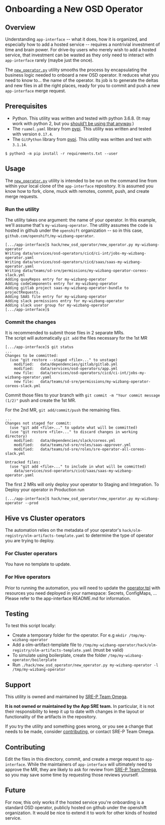 # Onboarding a New OSD Operator

## Overview
Understanding `app-interface` -- what it does, how it is organized, and especially how to add a
hosted service -- requires a nontrivial investment of time and brain power. For drive-by users
who merely wish to add a hosted service, that investment can be wasted as they only need to
interact with `app-interface` rarely (maybe just the once).

The [`new_operator.py`](new_operator.py) utility smooths the process by encapsulating the business
logic needed to onboard a new OSD operator. It reduces what you need to know to... the name of the
operator. Its job is to generate the deltas and new files in all the right places, ready for you
to commit and push a new `app-interface` merge request.

## Prerequisites
- Python. This utility was written and tested with python 3.6.8. (It may work with python 2, but
you [should't be using that anyway](https://www.python.org/doc/sunset-python-2/).)
- The `ruamel.yaml` library from [pypi](https://pypi.org/project/ruamel.yaml/). This utility was
written and tested with version `0.17.4`.
- The `GitPython` library from [pypi](https://pypi.org/project/GitPython/). This utility was written
and test with `3.1.14`.

```shell
$ python3 -m pip install -r requirements.txt --user
```

## Usage
The [`new_operator.py`](new_operator.py) utility is intended to be run on the command line from
within your local clone of the `app-interface` repository. It is assumed you know how to fork,
clone, muck with remotes, commit, push, and create merge requests.

### Run the utility
The utility takes one argument: the name of your operator. In this example, we'll assume that's
`my-wizbang-operator`. The utility assumes the code is hosted in github under the `openshift`
organization -- so in this case, `github.com/openshift/my-wizbang-operator`.

```shell
[.../app-interface]$ hack/new_osd_operator/new_operator.py my-wizbang-operator 
Writing data/services/osd-operators/cicd/ci-int/jobs-my-wizbang-operator.yaml
Writing data/services/osd-operators/cicd/saas/saas-my-wizbang-operator.yaml
Writing data/teams/sd-sre/permissions/my-wizbang-operator-coreos-slack.yml
Adding quayRepos entry for my-wizbang-operator
Adding codeComponents entry for my-wizbang-operator
Adding gitlab project saas-my-wizbang-operator-bundle to projectRequests.
Adding SAAS file entry for my-wizbang-operator
Adding slack permissions entry for my-wizbang-operator
Adding slack user group for my-wizbang-operator
[.../app-interface]$
```

### Commit the changes
It is recommended to submit those files in 2 separate MRs.  
The script will automatically `git add` the files necessary for the 1st MR

```shell
[.../app-interface]$ git status
...
Changes to be committed:
  (use "git restore --staged <file>..." to unstage)
	modified:   data/dependencies/gitlab/gitlab.yml
	modified:   data/services/osd-operators/app.yml
	new file:   data/services/osd-operators/cicd/ci-int/jobs-my-wizbang-operator.yaml
	new file:   data/teams/sd-sre/permissions/my-wizbang-operator-coreos-slack.yml
```

Commit those files to your branch with `git commit -m "Your commit message (1/2)"` push and create the 1st MR. 

For the 2nd MR, `git add/commit/push` the remaining files. 
```shell
...
Changes not staged for commit:
  (use "git add <file>..." to update what will be committed)
  (use "git restore <file>..." to discard changes in working directory)
	modified:   data/dependencies/slack/coreos.yml
	modified:   data/teams/sd-sre/roles/saas-approver.yml
	modified:   data/teams/sd-sre/roles/sre-operator-all-coreos-slack.yml

Untracked files:
  (use "git add <file>..." to include in what will be committed)
	data/services/osd-operators/cicd/saas/saas-my-wizbang-operator.yaml	
```
The first 2 MRs will only deploy your operator to Staging and Integration. To Deploy your operator in Production run
```shell
[.../app-interface]$ hack/new_osd_operator/new_operator.py my-wizbang-operator --prod
```
## Hive vs Cluster operators 
The automation relies on the metadata of your operator's `hack/olm-registry/olm-artifacts-template.yaml` to determine
the type of operator you are trying to deploy. 
### For Cluster operators
You have no template to update.

### For Hive operators
Prior to running the automation, you will need to update the [operator.tpl](operator.tpl) with resources you need deployed in
your namespace: Secrets, ConfigMaps, ... Please refer to the app-interface README.md for information.


## Testing
To test this script locally:
- Create a temporary folder for the operator. For e.g `mkdir /tmp/my-wizbang-operator`
- Add a olm-artifact-template file to `/tmp/my-wizbang-operator/hack/olm-registry/olm-artifacts-template.yaml` (must be valid)  
- To simulate using boilerplate, create the folder `/tmp/my-wizbang-operator/boilerplate`
- Run `./hack/new_osd_operator/new_operator.py my-wizbang-operator -l /tmp/my-wizbang-operator`

## Support
This utility is owned and maintained by [SRE-P Team Omega](https://mojo.redhat.com/docs/DOC-1205943).

**It is not owned or maintained by the App SRE team.** In particular, it is not
their responsibility to keep it up to date with changes in the layout or functionality of the
artifacts in the repository.

If you try the utility and something goes wrong, or you see a change
that needs to be made, consider [contributing](#contributing), or contact SRE-P Team Omega.

## Contributing
Edit the files in this directory, commit, and create a merge request to `app-interface`. While the
maintainers of `app-interface` will ultimately need to approve the MR, they are likely to ask for
review from [SRE-P Team Omega](#support), so you may save some time by requesting those reviews
yourself.

## Future
For now, this only works if the hosted service you're onboarding is a standard OSD operator,
publicly hosted on github under the openshift organization.
It would be nice to extend it to work for other kinds of hosted service.

